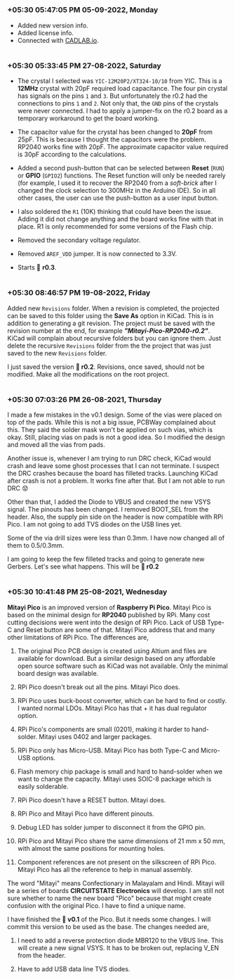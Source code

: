 

#
### **+05:30 05:47:05 PM 05-09-2022, Monday**

  * Added new version info.
  * Added license info.
  * Connected with [CADLAB.io](https://cadlab.io/project/25932). 

#
### **+05:30 05:33:45 PM 27-08-2022, Saturday**

  * The crystal I selected was `YIC-12M20P2/XT324-10/10` from YIC. This is a **12MHz** crystal with 20pF required load capacitance. The four pin crystal has signals on the pins `1` and `3`. But unfortunately the r0.2 had the connections to pins `1` and `2`. Not only that, the `GND` pins of the crystals were never connected. I had to apply a jumper-fix on the r0.2 board as a temporary workaround to get the board working.

  * The capacitor value for the crystal has been changed to **20pF** from 25pF. This is because I thought the capacitors were the problem. RP2040 works fine with 20pF. The approximate capacitor value required is 30pF according to the calculations. 

  * Added a second push-button that can be selected between **Reset** (`RUN`) or **GPIO** (`GPIO2`) functions. The Reset function will only be needed rarely (for example, I used it to recover the RP2040 from a *soft-brick* after I changed the clock selection to 300MHz in the Arduino IDE). So in all other cases, the user can use the push-button as a user input button.

  * I also soldered the `R1` (10K) thinking that could have been the issue. Adding it did not change anything and the board works fine with that in place. R1 is only recommended for some versions of the Flash chip.

  * Removed the secondary voltage regulator.

  * Removed `AREF_VDD` jumper. It is now connected to 3.3V.

  * Starts 📢 **r0.3**.

#
### **+05:30 08:46:57 PM 19-08-2022, Friday**

  Added new `Revisions` folder. When a revision is completed, the projected can be saved to this folder using the **Save As** option in KiCad. This is in addition to generating a git revision. The project must be saved with the revision number at the end, for example ***"Mitayi-Pico-RP2040-r0.2"***. KiCad will complain about recursive folders but you can ignore them. Just delete the recursive `Revisions` folder from the the project that was just saved to the new `Revisions` folder.

  I just saved the version **🎯 r0.2**. Revisions, once saved, should not be modified. Make all the modifications on the root project.

#
### **+05:30 07:03:26 PM 26-08-2021, Thursday**

  I made a few mistakes in the v0.1 design. Some of the vias were placed on top of the pads. While this is not a big issue, PCBWay complained about this. They said the solder mask won't be applied on such vias, which is okay. Still, placing vias on pads is not a good idea. So I modified the design and moved all the vias from pads.

  Another issue is, whenever I am trying to run DRC check, KiCad would crash and leave some ghost processes that I can not terminate. I suspect the DRC crashes because the board has filleted tracks. Launching KiCad after crash is not a problem. It works fine after that. But I am not able to run DRC 😟

  Other than that, I added the Diode to VBUS and created the new VSYS signal. The pinouts has been changed. I removed BOOT_SEL from the header. Also, the supply pin side on the header is now compatible with RPi Pico. I am not going to add TVS diodes on the USB lines yet.

  Some of the via drill sizes were less than 0.3mm. I have now changed all of them to 0.5/0.3mm.

  I am going to keep the few filleted tracks and going to generate new Gerbers. Let's see what happens. This will be **🎯 r0.2**

#
### **+05:30 10:41:48 PM 25-08-2021, Wednesday**

  **Mitayi Pico** is an improved version of **Raspberry Pi Pico**. Mitayi Pico is based on the minimal design for **RP2040** published by RPi. Many cost cutting decisions were went into the design of RPi Pico. Lack of USB Type-C and Reset button are some of that. Mitayi Pico address that and many other limitations of RPi Pico. The differences are,

  1. The original Pico PCB design is created using Altium and files are available for download. But a similar design based on any affordable open source software such as KiCad was not available. Only the minimal board design was available.

  2. RPi Pico doesn't break out all the pins. Mitayi Pico does.

  3. RPi Pico uses buck-boost converter, which can be hard to find or costly. I wanted normal LDOs. Mitayi Pico has that + it has dual regulator option.

  4. RPi Pico's components are small (0201), making it harder to hand-solder. Mitayi uses 0402 and larger packages.

  5. RPi Pico only has Micro-USB. Mitayi Pico has both Type-C and Micro-USB options.

  6. Flash memory chip package is small and hard to hand-solder when we want to change the capacity. Mitayi uses SOIC-8 package which is easily solderable.

  7. RPi Pico doesn't have a RESET button. Mitayi does.

  8. RPi Pico and Mitayi Pico have different pinouts.

  9. Debug LED has solder jumper to disconnect it from the GPIO pin.

  10. RPi Pico and Mitayi Pico share the same dimensions of 21 mm x 50 mm, with almost the same positions for mounting holes.

  11. Component references are not present on the silkscreen of RPi Pico. Mitayi Pico has all the reference to help in manual assembly.

  The word "Mitayi" means Confectionary in Malayalam and Hindi. Mitayi will be a series of boards **CIRCUITSTATE Electronics** will develop. I am still not sure whether to name the new board "Pico" because that might create confusion with the original Pico. I have to find a unique name.

  I have finished the **🎯 v0.1** of the Pico. But it needs some changes. I will commit this version to be used as the base. The changes needed are,

  1. I need to add a reverse protection diode MBR120 to the VBUS line. This will create a new signal VSYS. It has to be broken out, replacing V_EN from the header.

  2. Have to add USB data line TVS diodes.

